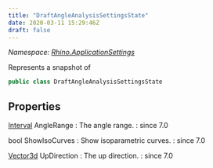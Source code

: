 ```yaml
---
title: "DraftAngleAnalysisSettingsState"
date: 2020-03-11 15:29:46Z
draft: false
---
```


*Namespace: [Rhino.ApplicationSettings](../)*

Represents a snapshot of
```cs
public class DraftAngleAnalysisSettingsState
```
## Properties

[Interval](/rhinocommon/rhino/geometry/interval/) AngleRange
: The angle range.
: since 7.0

bool ShowIsoCurves
: Show isoparametric curves.
: since 7.0

[Vector3d](/rhinocommon/rhino/geometry/vector3d/) UpDirection
: The up direction.
: since 7.0

